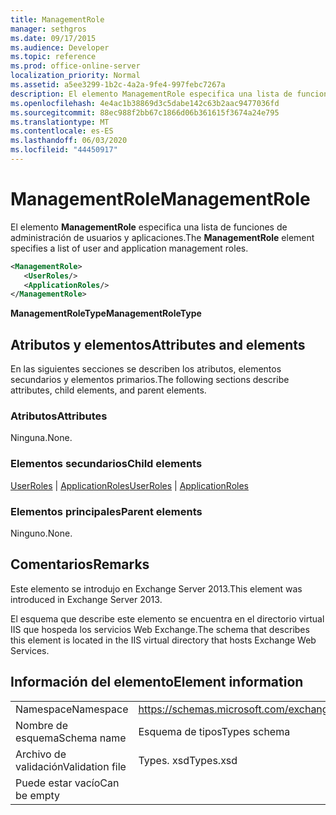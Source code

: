 ```yaml
---
title: ManagementRole
manager: sethgros
ms.date: 09/17/2015
ms.audience: Developer
ms.topic: reference
ms.prod: office-online-server
localization_priority: Normal
ms.assetid: a5ee3299-1b2c-4a2a-9fe4-997febc7267a
description: El elemento ManagementRole especifica una lista de funciones de administración de usuarios y aplicaciones.
ms.openlocfilehash: 4e4ac1b38869d3c5dabe142c63b2aac9477036fd
ms.sourcegitcommit: 88ec988f2bb67c1866d06b361615f3674a24e795
ms.translationtype: MT
ms.contentlocale: es-ES
ms.lasthandoff: 06/03/2020
ms.locfileid: "44450917"
---
```

# <a name="managementrole"></a><span data-ttu-id="ce9c8-103">ManagementRole</span><span class="sxs-lookup"><span data-stu-id="ce9c8-103">ManagementRole</span></span>

<span data-ttu-id="ce9c8-104">El elemento **ManagementRole** especifica una lista de funciones de administración de usuarios y aplicaciones.</span><span class="sxs-lookup"><span data-stu-id="ce9c8-104">The **ManagementRole** element specifies a list of user and application management roles.</span></span> 
  
```XML
<ManagementRole>
   <UserRoles/>
   <ApplicationRoles/>
</ManagementRole>
```

 <span data-ttu-id="ce9c8-105">**ManagementRoleType**</span><span class="sxs-lookup"><span data-stu-id="ce9c8-105">**ManagementRoleType**</span></span>
## <a name="attributes-and-elements"></a><span data-ttu-id="ce9c8-106">Atributos y elementos</span><span class="sxs-lookup"><span data-stu-id="ce9c8-106">Attributes and elements</span></span>

<span data-ttu-id="ce9c8-107">En las siguientes secciones se describen los atributos, elementos secundarios y elementos primarios.</span><span class="sxs-lookup"><span data-stu-id="ce9c8-107">The following sections describe attributes, child elements, and parent elements.</span></span>
  
### <a name="attributes"></a><span data-ttu-id="ce9c8-108">Atributos</span><span class="sxs-lookup"><span data-stu-id="ce9c8-108">Attributes</span></span>

<span data-ttu-id="ce9c8-109">Ninguna.</span><span class="sxs-lookup"><span data-stu-id="ce9c8-109">None.</span></span>
  
### <a name="child-elements"></a><span data-ttu-id="ce9c8-110">Elementos secundarios</span><span class="sxs-lookup"><span data-stu-id="ce9c8-110">Child elements</span></span>

<span data-ttu-id="ce9c8-111">[UserRoles](userroles.md)  |  [ApplicationRoles](applicationroles.md)</span><span class="sxs-lookup"><span data-stu-id="ce9c8-111">[UserRoles](userroles.md) | [ApplicationRoles](applicationroles.md)</span></span>
  
### <a name="parent-elements"></a><span data-ttu-id="ce9c8-112">Elementos principales</span><span class="sxs-lookup"><span data-stu-id="ce9c8-112">Parent elements</span></span>

<span data-ttu-id="ce9c8-113">Ninguno.</span><span class="sxs-lookup"><span data-stu-id="ce9c8-113">None.</span></span>
  
## <a name="remarks"></a><span data-ttu-id="ce9c8-114">Comentarios</span><span class="sxs-lookup"><span data-stu-id="ce9c8-114">Remarks</span></span>

<span data-ttu-id="ce9c8-115">Este elemento se introdujo en Exchange Server 2013.</span><span class="sxs-lookup"><span data-stu-id="ce9c8-115">This element was introduced in Exchange Server 2013.</span></span>
  
<span data-ttu-id="ce9c8-116">El esquema que describe este elemento se encuentra en el directorio virtual IIS que hospeda los servicios Web Exchange.</span><span class="sxs-lookup"><span data-stu-id="ce9c8-116">The schema that describes this element is located in the IIS virtual directory that hosts Exchange Web Services.</span></span>
  
## <a name="element-information"></a><span data-ttu-id="ce9c8-117">Información del elemento</span><span class="sxs-lookup"><span data-stu-id="ce9c8-117">Element information</span></span>

|||
|:-----|:-----|
|<span data-ttu-id="ce9c8-118">Namespace</span><span class="sxs-lookup"><span data-stu-id="ce9c8-118">Namespace</span></span>  <br/> |https://schemas.microsoft.com/exchange/services/2006/types  <br/> |
|<span data-ttu-id="ce9c8-119">Nombre de esquema</span><span class="sxs-lookup"><span data-stu-id="ce9c8-119">Schema name</span></span>  <br/> |<span data-ttu-id="ce9c8-120">Esquema de tipos</span><span class="sxs-lookup"><span data-stu-id="ce9c8-120">Types schema</span></span>  <br/> |
|<span data-ttu-id="ce9c8-121">Archivo de validación</span><span class="sxs-lookup"><span data-stu-id="ce9c8-121">Validation file</span></span>  <br/> |<span data-ttu-id="ce9c8-122">Types. xsd</span><span class="sxs-lookup"><span data-stu-id="ce9c8-122">Types.xsd</span></span>  <br/> |
|<span data-ttu-id="ce9c8-123">Puede estar vacío</span><span class="sxs-lookup"><span data-stu-id="ce9c8-123">Can be empty</span></span>  <br/> ||
   

